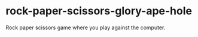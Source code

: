 # rock-paper-scissors-glory-ape-hole

Rock paper scissors game where you play against the computer.
